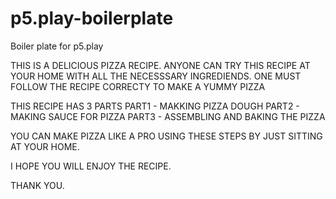 # p5.play-boilerplate
Boiler plate for p5.play


THIS IS A DELICIOUS PIZZA RECIPE. ANYONE CAN TRY THIS RECIPE AT YOUR HOME WITH ALL THE NECESSSARY INGREDIENDS. 
ONE MUST FOLLOW THE RECIPE CORRECTY TO MAKE A YUMMY PIZZA 

THIS RECIPE HAS 3 PARTS 
PART1 - MAKKING PIZZA DOUGH
PART2 - MAKING SAUCE FOR PIZZA 
PART3 - ASSEMBLING AND BAKING THE PIZZA 

YOU CAN MAKE PIZZA LIKE A PRO USING THESE STEPS BY JUST SITTING AT YOUR HOME. 

I HOPE YOU WILL ENJOY THE RECIPE.

THANK YOU.

